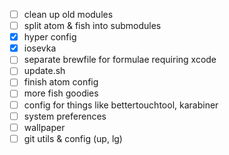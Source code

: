 - [ ] clean up old modules
- [ ] split atom & fish into submodules
- [x] hyper config
- [x] iosevka
- [ ] separate brewfile for formulae requiring xcode
- [ ] update.sh
- [ ] finish atom config
- [ ] more fish goodies
- [ ] config for things like bettertouchtool, karabiner
- [ ] system preferences
- [ ] wallpaper
- [ ] git utils & config (up, lg)

